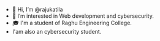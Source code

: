 - 👋 Hi, I’m @rajukatila
- 👀 I’m interested in Web development and cybersecurity.
- 🎓 I'm a student of Raghu Engineering College.
- I'am also an cybersecurity student.

<!---
rajukatila/rajukatila is a ✨ special ✨ repository because its `README.md` (this file) appears on your GitHub profile.
You can click the Preview link to take a look at your changes.
--->

